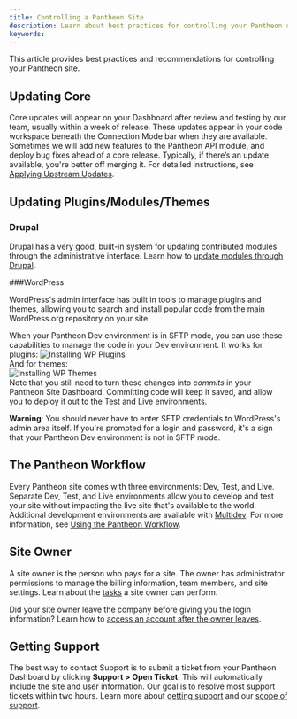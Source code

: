 ```yaml
---
title: Controlling a Pantheon Site
description: Learn about best practices for controlling your Pantheon site.
keywords:
---
```

This article provides best practices and recommendations for controlling your Pantheon site.

## Updating Core
Core updates will appear on your Dashboard after review and testing by our team, usually within a week of release. These updates appear in your code workspace beneath the Connection Mode bar when they are available. Sometimes we will add new features to the Pantheon API module, and deploy bug fixes ahead of a core release. Typically, if there’s an update available, you're better off merging it. For detailed instructions, see [Applying Upstream Updates](/docs/articles/sites/code/applying-upstream-updates/).

## Updating Plugins/Modules/Themes

### Drupal
Drupal has a very good, built-in system for updating contributed modules through the administrative interface. Learn how to [update modules through Drupal](/docs/articles/drupal/updating-modules-through-drupal/).

###WordPress

WordPress's admin interface has built in tools to manage plugins and themes, allowing you to search and install popular code from the main WordPress.org repository on your site.

When your Pantheon Dev environment is in SFTP mode, you can use these capabilities to manage the code in your Dev environment. It works for plugins:
 ![Installing WP Plugins](/source/docs/assets/images/desk_images/278882.png)<br />
And for themes:<br />
 ![Installing WP Themes](/source/docs/assets/images/desk_images/278883.png)<br />
Note that you still need to turn these changes into _commits_ in your Pantheon Site Dashboard. Committing code will keep it saved, and allow you to deploy it out to the Test and Live environments.

<div class="alert alert-danger" role="alert">
<strong>Warning</strong>: You should never have to enter SFTP credentials to WordPress's admin area itself. If you're prompted for a login and password, it's a sign that your Pantheon Dev environment is not in SFTP mode.</div>

## The Pantheon Workflow
Every Pantheon site comes with three environments: Dev, Test, and Live. Separate Dev, Test, and Live environments allow you to develop and test your site without impacting the live site that's available to the world. Additional development environments are available with [Multidev](/docs/articles/sites/multidev/). For more information, see [Using the Pantheon Workflow](/docs/articles/sites/code/using-the-pantheon-workflow/).

## Site Owner
A site owner is the person who pays for a site. The owner has administrator permissions to manage the billing information, team members, and site settings. Learn about the [tasks](https://pantheon.io/docs/articles/sites/new-site-owner/) a site owner can perform.

Did your site owner leave the company before giving you the login information? Learn how to [access an account after the owner leaves](/docs/articles/users/access-account-after-owner-leaves/).

## Getting Support
The best way to contact Support is to submit a ticket from your Pantheon Dashboard by clicking **Support > Open Ticket**. This will automatically include the site and user information. Our goal is to resolve most support tickets within two hours. Learn more about [getting support](/docs/articles/getting-support/) and our [scope of support](https://pantheon.io/docs/articles/scope-of-support/).
